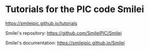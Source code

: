 Tutorials for the PIC code Smilei
=================================

https://smileipic.github.io/tutorials

Smilei's repository: https://github.com/SmileiPIC/Smilei

Smilei's documentation: https://smileipic.github.io/Smilei
